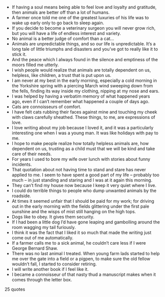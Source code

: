  - If having a soul means being able to feel love and loyalty and gratitude, then animals are better off than a lot of humans.
 - A farmer once told me one of the greatest luxuries of his life was to wake up early only to go back to sleep again.
 - If you decide to become a veterinary surgeon you will never grow rich, but you will have a life of endless interest and variety.
 - No animal is a better judge of comfort than a cat...
 - Animals are unpredictable things, and so our life is unpredictable. It’s a long tale of little triumphs and disasters and you’ve got to really like it to stick it.
 - And the peace which I always found in the silence and emptiness of the moors filled me utterly.
 - I wish people would realize that animals are totally dependent on us, helpless, like children, a trust that is put upon us.
 - I am never at my best in the early morning, especially a cold morning in the Yorkshire spring with a piercing March wind sweeping down from the fells, finding its way inside my clothing, nipping at my nose and ears.
 - I was helped by having a verbatim memory of what happened years ago, even if I can’t remember what happened a couple of days ago.
 - Cats are connoisseurs of comfort.
 - I have felt cats rubbing their faces against mine and touching my cheek with claws carefully sheathed. These things, to me, are expressions of love.
 - I love writing about my job because I loved it, and it was a particularly interesting one when I was a young man. It was like holidays with pay to me.
 - I hope to make people realize how totally helpless animals are, how dependent on us, trusting as a child must that we will be kind and take care of their needs.
 - For years I used to bore my wife over lunch with stories about funny incidents.
 - That quotation about not having time to stand and stare has never applied to me. I seem to have spent a good part of my life – probably too much – in just standing and staring and I was at it again this morning.
 - They can’t find my house now because I keep it very quiet where I live.
 - I could do terrible things to people who dump unwanted animals by the roadside.
 - At times it seemed unfair that I should be paid for my work; for driving out in the early morning with the fields glittering under the first pale sunshine and the wisps of mist still hanging on the high tops.
 - Dogs like to obey. It gives them security.
 - If I had been a little dog I’d have gone leaping and gambolling around the room wagging my tail furiously.
 - I think it was the fact that I liked it so much that made the writing just come out of me automatically.
 - If a farmer calls me to a sick animal, he couldn’t care less if I were George Bernard Shaw.
 - There was no last animal I treated. When young farm lads started to help me over the gate into a field or a pigpen, to make sure the old fellow wouldn’t fall, I started to consider retiring.
 - I will write another book if I feel like it.
 - I became a connoisseur of that nasty thud a manuscript makes when it comes through the letter box.

25 quotes